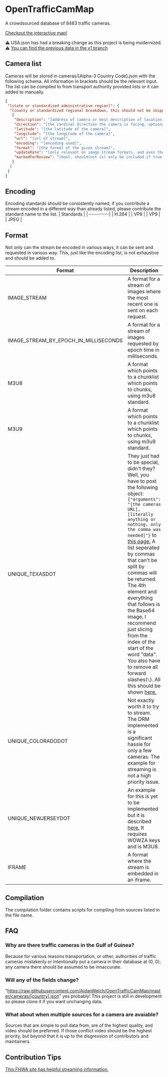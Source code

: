 # OpenTrafficCamMap

A crowdsourced database of 8483 traffic cameras.

[Checkout the interactive map!](http://otc.armchairresearch.org/map)

⚠️ USA.json has had a breaking change as this project is being modernized. ⚠️
[You can find the previous data in the v1 branch](https://github.com/AidanWelch/OpenTrafficCamMap/tree/v1)

## Camera list

Cameras will be stored in cameras/[Alpha-3 Country Code].json with the following schema. All information in brackets should be the relevant input.
The list can be compiled to from transport authority provided lists or it can added to manually.

```json
{
 "[state or standardized administrative region]": {
  "[county or standardized regional breakdown, this should not be skipped but if not applicable or unknown use 'other']": [
   {
    "description": "[address of camera or best description of location]",
    "direction": "[the cardinal direction the camera is facing, optional, is in the format of 'N', 'NE', 'SW', etc]",
    "latitude": "[the latitude of the camera]",
    "longitude": "[the longitude of the camera]",
    "url": "[url of stream]",
    "encoding": "[encoding used]",
    "format": "[the format of the given stream]",
    "updateRate": "[only relevant on image stream formats, and even then is optional, but provides the rate at which the image provided can be pinged for an update, measured in milliseconds]",
    "markedForReview": "[bool, should(not is) only be included if true]"
   }
  ]
 }
}
```

## Encoding

Encoding standards should be consistently named, if you contribute a stream encoded in a different way than already listed, please contribute the standard name to the list.
| Standards |
| ----------|
| H.264 |
| VP8 |
| VP9 |
| JPEG |

## Format

Not only can the stream be encoded in various ways, it can be sent and requested in various way. This, just like the encoding list, is not exhaustive and should be added to.

| Format | Description |
| -------|------------ |
| IMAGE_STREAM | A format for a stream of images where the most recent one is sent on each request. |
| IMAGE_STREAM_BY_EPOCH_IN_MILLISECONDS | A format for a stream of images requested by epoch time in milliseconds. |
| M3U8 | A format which points to a chunklist which points to chunks, using m3u8 standard. |
| M3U9 | A format which points to a chunklist which points to chunks, using m3u9 standard. |
| UNIQUE_TEXASDOT | They just had to be special, didn't they? Well, you have to post the following object: ```{"arguments": "[the cameras URL],[literally anything or nothing, only the comma was needed]"}``` to [this page.](https://its.txdot.gov/ITS_WEB/FrontEnd/svc/DataRequestWebService.svc/GetCctvContent) A list seperated by commas that can't be split by commas will be returned. The 4th element and everything that follows is the Base64 image, I recommend just slicing from the index of the start of the word "data". You also have to remove all forward slashes(`\`). All this should be shown [here.](./examples/streaming/UNIQUE_TEXASDOT.js) |
| UNIQUE_COLORADODOT | Not exactly worth it to try to stream. The DRM implemented is a significant hassle for only a few cameras. The example for streaming is not a high priority issue. |
| UNIQUE_NEWJERSEYDOT | An example for this is yet to be implemented but it is described [here.](./compilation/NewJerseyDot.js) It requires WOWZA keys and is M3U8. |
| IFRAME | A format where the stream is embedded in an iframe. |

## Compilation

The compilation folder contains scripts for compiling from sources listed in the file name.

## FAQ

### Why are there traffic cameras in the Gulf of Guinea?

Because for various reasons transportation, or other, authorities of traffic cameras mistakenly or intentionally put a camera in their database at (0, 0); any camera there should be assumed to be innaccurate.

### Will any of the fields change?

"<https://raw.githubusercontent.com/AidanWelch/OpenTrafficCamMap/master/cameras/[country].json>" yes probably! This project
is still in development so please clone it if you want unchanging data.

### What about when multiple sources for a camera are avaiable?

Sources that are simple to pull data from, are of the highest quality, and video should be preferred. If those conflict video should be the highest priority, but beyond that it is up to the disgression of contributors and maintainers.

## Contribution Tips

[This FHWA site has helpful streaming information.](https://ops.fhwa.dot.gov/publications/fhwahop19037/appb.htm)
